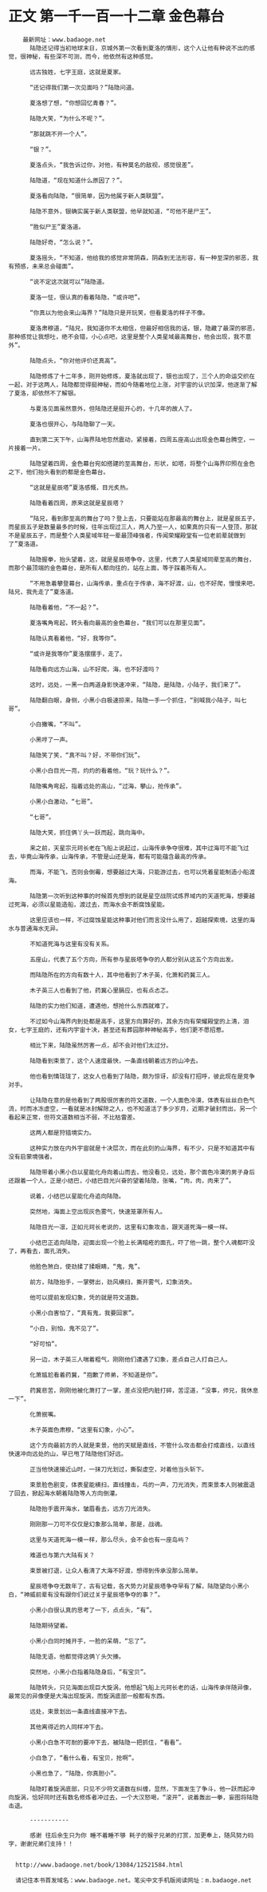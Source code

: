 # 正文 第一千一百一十二章 金色幕台
        最新网址：www.badaoge.net
          陆隐还记得当初地球末日，京城外第一次看到夏洛的情形，这个人让他有种说不出的感觉，很神秘，有些深不可测，而今，他依然有这种感觉。
      
          远古独姓，七字王庭，这就是夏家。
      
          “还记得我们第一次见面吗？”陆隐问道。
      
          夏洛想了想，“你想回忆青春？”。
      
          陆隐大笑，“为什么不呢？”。
      
          “那就跳不开一个人”。
      
          “银？”。
      
          夏洛点头，“我告诉过你，对他，有种莫名的敌视，感觉很差”。
      
          陆隐道，“现在知道什么原因了？”。
      
          夏洛看向陆隐，“很简单，因为他属于新人类联盟”。
      
          陆隐不意外，银确实属于新人类联盟，他早就知道，“可他不是尸王”。
      
          “胜似尸王”夏洛道。
      
          陆隐好奇，“怎么说？”。
      
          夏洛摇头，“不知道，他给我的感觉非常阴森，阴森到无法形容，有一种至深的邪恶，我有预感，未来总会碰面”。
      
          “说不定这次就可以”陆隐道。
      
          夏洛一怔，很认真的看着陆隐，“或许吧”。
      
          “你真以为他会来山海界？”陆隐只是开玩笑，但看夏洛的样子不像。
      
          夏洛肃穆道，“陆兄，我知道你不太相信，但最好相信我的话，银，隐藏了最深的邪恶，那种感觉让我想吐，绝不会错，小心点吧，这里是整个人类星域最高舞台，他会出现，我不意外”。
      
          陆隐点头，“你对他评价还真高”。
      
          陆隐修炼了十二年多，刚开始修炼，夏洛就出现了，银也出现了，三个人的命运交织在一起，对于这两人，陆隐都觉得挺神秘，而如今随着地位上涨，对宇宙的认识加深，他逐渐了解了夏洛，却依然不了解银。
      
          与夏洛见面虽然意外，但陆隐还是挺开心的，十几年的故人了。
      
          夏洛也很开心，与陆隐聊了一天。
      
          直到第二天下午，山海界陆地忽然震动，紧接着，四周五座高山出现金色幕台腾空，一片接着一片。
      
          陆隐望着四周，金色幕台宛如搭建的至高舞台，形状，如塔，将整个山海界印照在金色之下，他们抬头看到的都是金色幕台。
      
          “这就是星辰塔”夏洛感慨，目光炙热。
      
          陆隐看着四周，原来这就是星辰塔？
      
          “陆兄，看到那至高的舞台了吗？登上去，只要能站在那最高的舞台上，就是星辰五子，而星辰五子是数量最多的时候，往年出现过三人，两人乃至一人，如果真的只有一人登顶，那就不是星辰五子，而是整个人类星域年轻一辈最顶峰强者，传闻荣耀殿堂有一位老前辈就做到了”夏洛道。
      
          陆隐握拳，抬头望着，这，就是星辰塔争夺，这里，代表了人类星域同辈至高的舞台，而那个最顶端的金色幕台，是所有人都向往的，站在上面，等于踩着所有人。
      
          “不用急着攀登幕台，山海传承，重点在于传承，海不好渡，山，也不好爬，慢慢来吧，陆兄，我先走了”夏洛道。
      
          陆隐看着他，“不一起？”。
      
          夏洛嘴角弯起，转头看向最高的金色幕台，“我们可以在那里见面”。
      
          陆隐认真看着他，“好，我等你”。
      
          “或许是我等你”夏洛摆摆手，走了。
      
          陆隐看向远方山海，山不好爬，海，也不好渡吗？
      
          这时，远处，一黑一白两道身影快速冲来，“陆隐，是陆隐，小陆子，我们来了”。
      
          陆隐翻白眼，身侧，小黑小白极速掠来，陆隐一手一个抓住，“别喊我小陆子，叫七哥”。
      
          小白撇嘴，“不叫”。
      
          小黑哼了一声。
      
          陆隐笑了笑，“真不叫？好，不带你们玩”。
      
          小黑小白目光一亮，灼灼的看着他，“玩？玩什么？”。
      
          陆隐嘴角弯起，指着远处的高山，“过海，攀山，抢传承”。
      
          小黑小白激动，“七哥”。
      
          “七哥”。
      
          陆隐大笑，抓住俩丫头一跃而起，跳向海中。
      
          来之前，天星宗元珂长老在飞船上说起过，山海传承争夺很难，其中过海可不能飞过去，毕竟山海传承，山海传承，不管是山还是海，都有可能蕴含最高的传承。
      
          而海，不能飞，否则会倒霉，想要越过大海，只能游过去，也可以凭着星能制造小船渡海。
      
          陆隐第一次听到这种事的时候首先想到的就是星空战院试炼界域内的天道死海，想要越过死海，必须以星能造船，渡过去，而海水会不断腐蚀星能。
      
          这里应该也一样，不过腐蚀星能这种事对他们而言没什么用了，超越探索境，这里的海水与普通海水无异。
      
          不知道死海与这里有没有关系。
      
          五座山，代表了五个方向，所有参与星辰塔争夺的人都分别从这五个方向出发。
      
          而陆隐所在的方向有数十人，其中他看到了木子英，化萧和药冀三人。
      
          木子英三人也看到了他，药冀心里膈应，也有点忐忑。
      
          陆隐的实力他们知道，遭遇他，想抢什么东西就难了。
      
          不过如今山海界内到处都是高手，这里方向算好的，其余方向有荣耀殿堂的上清，泪女，七字王庭的，还有内宇宙十决，甚至还有葬园那种神秘高手，他们更不愿招惹。
      
          相比下来，陆隐虽然厉害一点，却不会对他们太过分。
      
          陆隐看到束景了，这个人速度最快，一条直线朝着远方的山冲去。
      
          他也看到情珑珑了，这女人也看到了陆隐，颇为惊讶，却没有打招呼，彼此现在是竞争对手。
      
          让陆隐在意的是他看到了两股很厉害的符文道数，一个人面色冷漠，体表有丝丝白色气流，时而冰冻虚空，一看就是冰封解除之人，也不知道活了多少岁月，近期才破封而出，另一个看起来正常，但符文道数相当不弱，不比枯雷差。
      
          这两人都是狩猎境实力。
      
          这种实力放在内外宇宙就是十决层次，而在此刻的山海界，有不少，只是不知道其中有没有启蒙境强者。
      
          陆隐带着小黑小白以星能化舟向着山而去，他没看见，远处，那个面色冷漠的男子身后还跟着一个人，正是小结巴，小结巴目光兴奋的望着陆隐，张嘴，“肉，肉，肉来了”。
      
          说着，小结巴以星能化舟追向陆隐。
      
          突然地，海面上空出现灰色雾气，快速笼罩所有人。
      
          陆隐目光一凛，正如元珂长老说的，这里有幻象攻击，跟天道死海一模一样。
      
          小结巴正追向陆隐，迎面出现一个脸上长满暗疮的面孔，吓了他一跳，整个人魂都吓没了，再看去，面孔消失。
      
          他脸色煞白，使劲揉了揉眼睛，“鬼，鬼”。
      
          前方，陆隐抬手，一掌劈出，劲风横扫，撕开雾气，幻象消失。
      
          他可以提前发现幻象，凭的就是符文道数。
      
          小黑小白害怕了，“真有鬼，我要回家”。
      
          “小白，别怕，鬼不见了”。
      
          “好可怕”。
      
          另一边，木子英三人喘着粗气，刚刚他们遭遇了幻象，差点自己人打自己人。
      
          化萧尴尬看着药冀，“抱歉了师弟，不知道是你”。
      
          药冀悲苦，刚刚他被化萧打了一掌，差点没把内脏打碎，苦涩道，“没事，师兄，我休息一下”。
      
          化萧抿嘴。
      
          木子英面色肃穆，“这里有幻象，小心”。
      
          这个方向最前方的人就是束景，他的天赋是直线，不管什么攻击都会打成直线，以直线快速冲向远处的山，早已甩了陆隐他们好远。
      
          正当他快速接近山时，一抹刀光划过，撕裂虚空，对着他当头斩下。
      
          束景脸色剧变，体表星能横扫，直线撞击，乓的一声，刀光消失，而束景本人则被震退了回去，掀起海水朝着陆隐等人方向倒灌。
      
          陆隐抬手震开海水，皱眉看去，远方刀光消失。
      
          刚刚那一刀可不仅仅是幻象那么简单，那是，战魂。
      
          这里与天道死海一模一样，那么尽头，会不会也有一座岛屿？
      
          难道也与第六大陆有关？
      
          束景被打退，让众人看清了大海不好渡，想得到传承没那么简单。
      
          星辰塔争夺无数年了，古有记载，各大势力对星辰塔争夺早有了解，陆隐望向小黑小白，“神威前辈有没有跟你们说过关于星辰塔争夺的事？”。
      
          小黑小白很认真的思考了一下，点点头，“有”。
      
          陆隐期待望着。
      
          小黑小白同时摊开手，一脸的呆萌，“忘了”。
      
          陆隐无语，他都觉得这俩丫头欠揍。
      
          突然地，小黑小白指着陆隐身后，“有宝贝”。
      
          陆隐转头，只见海面出现巨大旋涡，他想起飞船上元珂长老的话，山海传承伴随异像，最常见的异像便是大海出现旋涡，而旋涡底部一般都有东西。
      
          远处，束景划出一条直线直接冲下去。
      
          其他离得近的人同样冲下去。
      
          小黑小白急不可耐的要冲下去，被陆隐一把抓住，“看看”。
      
          小白急了，“看什么看，有宝贝，抢啊”。
      
          小黑也急了，“陆隐，你真胆小”。
      
          陆隐盯着旋涡底部，只见不少符文道数在纠缠，显然，下面发生了争斗，他一跃而起冲向旋涡，恰好同时还有数名修炼者冲过去，一个大汉怒喝，“滚开”，说着轰出一拳，妄图将陆隐击退。
      
          -----------
      
          感谢 往后余生只为你 睡不着睡不够 耗子的猴子兄弟的打赏，加更奉上，随风努力码字，谢谢兄弟们支持！！
      
      
      http://www.badaoge.net/book/13084/12521584.html
      
      请记住本书首发域名：www.badaoge.net。笔尖中文手机版阅读网址：m.badaoge.net
